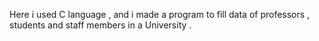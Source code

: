 Here i used C language , and i made a program to fill data of professors , students and staff members in a University .
